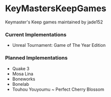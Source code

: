 # KeyMastersKeepGames
Keymaster's Keep games maintained by jade152

### Current Implementations
 - Unreal Tournament: Game of The Year Edition

### Planned Implementations
 - Quake 3
 - Mosa Lina
 - Boneworks
 - Bonelab
 - Touhou Youyoumu ~ Perfect Cherry Blossom
